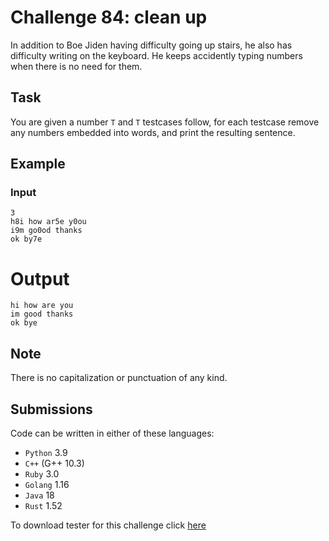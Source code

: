 # Challenge 84: clean up

In addition to Boe Jiden having difficulty going up stairs, he also has difficulty writing on the keyboard. He keeps accidently typing numbers when there is no need for them.

## Task

You are given a number `T` and `T` testcases follow, for each testcase remove any numbers embedded into words, and print the resulting sentence.

## Example

### Input

```
3
h8i how ar5e y0ou
i9m go0od thanks
ok by7e
```

# Output

```
hi how are you
im good thanks
ok bye
```

## Note
There is no capitalization or punctuation of any kind.

## Submissions

Code can be written in either of these languages:

- `Python` 3.9
- `C++` (G++ 10.3)
- `Ruby` 3.0
- `Golang` 1.16
- `Java` 18
- `Rust` 1.52

To download tester for this challenge click [here](https://downgit.github.io/#/home?url=https://github.com/Pomroka/TWT_Challenges_Tester/tree/main/Challenge_84)